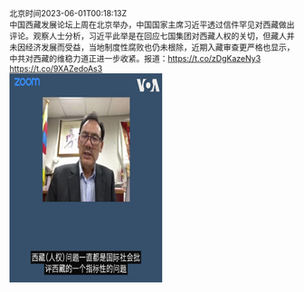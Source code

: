 北京时间2023-06-01T00:18:13Z<br>中国西藏发展论坛上周在北京举办，中国国家主席习近平透过信件罕见对西藏做出评论。观察人士分析，习近平此举是在回应七国集团对西藏人权的关切，但藏人并未因经济发展而受益，当地制度性腐败也仍未根除，近期入藏审查更严格也显示，中共对西藏的维稳力道正进一步收紧。报道：https://t.co/zDgKazeNy3 https://t.co/9XAZedoAs3<br><img src='/temp/video/2023/t-Month-6/y-Day-01/VOAChinese/1663942972088434688_0.jpg' width='270' height='370'><br><br>